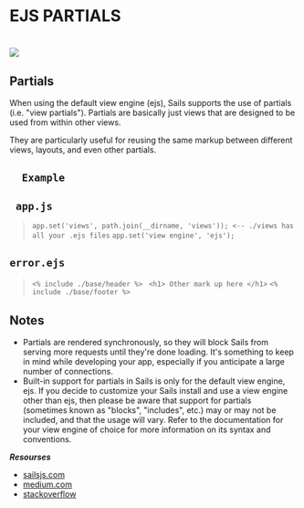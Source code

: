 # EJS PARTIALS
# ![](https://i.stack.imgur.com/Jt4nj.png)
## Partials
When using the default view engine (ejs), Sails supports the use of partials (i.e. "view partials"). Partials are basically just views that are designed to be used from within other views.

They are particularly useful for reusing the same markup between different views, layouts, and even other partials.
## `  Example`
##  ` app.js`

> `app.set('views', path.join(__dirname, 'views')); <-- ./views has all your .ejs files`
> `app.set('view engine', 'ejs');`

##  `error.ejs`
> `<% include ./base/header %> `
> `<h1> Other mark up here </h1>`
> `<% include ./base/footer %>`
## Notes

- Partials are rendered synchronously, so they will block Sails from serving more requests until they're done loading. It's something to keep in mind while developing your app, especially if you anticipate a large number of connections.
- Built-in support for partials in Sails is only for the default view engine, ejs. If you decide to customize your Sails install and use a view engine other than ejs, then please be aware that support for partials (sometimes known as "blocks", "includes", etc.) may or may not be included, and that the usage will vary. Refer to the documentation for your view engine of choice for more information on its syntax and conventions.

***Resourses***
- [sailsjs.com](https://sailsjs.com/documentation/concepts/views/partials)
- [medium.com](https://medium.com/@henslejoseph/ejs-partials-f6f102cb7433)
- [stackoverflow](https://stackoverflow.com/questions/5404830/node-js-ejs-including-a-partial)
